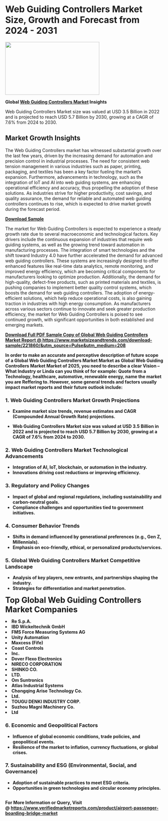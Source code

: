 <H1>Web Guiding Controllers Market Size, Growth and Forecast from 2024 - 2031</H1><img class="aligncenter size-medium wp-image-584254" src="https://thirdeyenews.in/wp-content/uploads/2024/09/Global-Market-Research-300x168.jpeg" alt="" width="300" height="168" /><p><strong>Global&nbsp;<a href="https://www.marketsizeandtrends.com/download-sample/221860/&amp;utm_source=Pulse&amp;utm_medium=208">Web Guiding Controllers Market</a> Insights</strong></p><p>Web Guiding Controllers Market size was valued at USD 3.5 Billion in 2022 and is projected to reach USD 5.7 Billion by 2030, growing at a CAGR of 7.6% from 2024 to 2030.</p><p><h2>Market Growth Insights</h2> <p>The Web Guiding Controllers market has witnessed substantial growth over the last few years, driven by the increasing demand for automation and precision control in industrial processes. The need for consistent web tension management in various industries such as paper, printing, packaging, and textiles has been a key factor fueling the market’s expansion. Furthermore, advancements in technology, such as the integration of IoT and AI into web guiding systems, are enhancing operational efficiency and accuracy, thus propelling the adoption of these solutions. As industries strive for higher productivity, cost savings, and quality assurance, the demand for reliable and automated web guiding controllers continues to rise, which is expected to drive market growth during the forecast period.</p> <p><strong><a href="#">Download Sample</a></strong></p> <p>The market for Web Guiding Controllers is expected to experience a steady growth rate due to several macroeconomic and technological factors. Key drivers include the continuous expansion of industries that require web guiding systems, as well as the growing trend toward automation in manufacturing processes. The integration of smart technologies and the shift toward Industry 4.0 have further accelerated the demand for advanced web guiding controllers. These systems are increasingly designed to offer enhanced features like real-time data analytics, remote monitoring, and improved energy efficiency, which are becoming critical components for manufacturers looking to optimize production. Additionally, the demand for high-quality, defect-free products, such as printed materials and textiles, is pushing companies to implement better quality control systems, which boosts the demand for web guiding controllers. The adoption of energy-efficient solutions, which help reduce operational costs, is also gaining traction in industries with high energy consumption. As manufacturers across various sectors continue to innovate and seek greater production efficiency, the market for Web Guiding Controllers is poised to see continued growth, with significant opportunities in both established and emerging markets.</p> <p><strong><a href="#"></p><p><span class=""><strong>Download Full PDF Sample Copy of Global Web Guiding Controllers Market Report</strong> @ <a href="https://www.marketsizeandtrends.com/download-sample/221860/&amp;utm_source=Pulse&amp;utm_medium=208" target="_blank">https://www.marketsizeandtrends.com/download-sample/221860/&amp;utm_source=Pulse&amp;utm_medium=208</a></span></p><p>In order to make an accurate and perceptive description of future scope of a Global&nbsp;Web Guiding Controllers Market Market as Global&nbsp;Web Guiding Controllers Market Market of 2025, you need to describe a clear Vision &ndash; What Industry or Linda can you think of for example: Quote from a Technology, healthcare, automotive, renewable energy, name the market you are Reffering to. However, some general trends and factors usually impact market reports and their future outlook include:</p><h3>1.&nbsp;<strong>Web Guiding Controllers Market Growth Projections</strong></h3><ul><li>Examine market size trends, revenue estimates and CAGR (Compounded Annual Growth Rate) projections.</li><li><p>Web Guiding Controllers Market size was valued at USD 3.5 Billion in 2022 and is projected to reach USD 5.7 Billion by 2030, growing at a CAGR of 7.6% from 2024 to 2030.</p></li></ul><h3>2.&nbsp;<strong>Web Guiding Controllers Market Technological Advancements</strong></h3><ul><li>Integration of AI, IoT, blockchain, or automation in the industry.</li><li>Innovations driving cost reductions or improving efficiency.</li></ul><h3>3.&nbsp;<strong>Regulatory and Policy Changes</strong></h3><ul><li>Impact of global and regional regulations, including sustainability and carbon-neutral goals.</li><li>Compliance challenges and opportunities tied to government initiatives.</li></ul><h3>4.&nbsp;<strong>Consumer Behavior Trends</strong></h3><ul><li>Shifts in demand influenced by generational preferences (e.g., Gen Z, Millennials).</li><li>Emphasis on eco-friendly, ethical, or personalized products/services.</li></ul><h3>5.&nbsp;<strong>Global Web Guiding Controllers Market Competitive Landscape</strong></h3><ul><li>Analysis of key players, new entrants, and partnerships shaping the industry.</li><li>Strategies for differentiation and market penetration.</li></ul><p data-pm-slice="1 1 []"><span style="color: inherit; font-family: inherit; font-size: 25px;">Top Global Web Guiding Controllers Market Companies</span></p><div class="" data-test-id=""><p><li>Re S.p.A.</li><li> IBD Wickeltechnik GmbH</li><li> FMS Force Measuring Systems AG</li><li> Unity Automation</li><li> Maxcess (Fife)</li><li> Coast Controls</li><li> Inc.</li><li> Dover Flexo Electronics</li><li> NIRECO CORPORATION</li><li> SHINKO CO.</li><li>LTD.</li><li> Om Suntronics</li><li> Atlas Industrial Systems</li><li> Chongqing Arise Technology Co.</li><li> Ltd.</li><li> TOUGU DENKI INDUSTRY CORP.</li><li> Suzhou Magni Machinery Co.</li><li>Ltd</li></p></div><h3>6.&nbsp;<strong>Economic and Geopolitical Factors</strong></h3><ul><li>Influence of global economic conditions, trade policies, and geopolitical events.</li><li>Resilience of the market to inflation, currency fluctuations, or global crises.</li></ul><h3>7.&nbsp;<strong>Sustainability and ESG (Environmental, Social, and Governance)</strong></h3><ul><li>Adoption of sustainable practices to meet ESG criteria.</li><li>Opportunities in green technologies and circular economy principles.</li></ul><h2><strong style="font-size: 14px;">For More Information or Query, Visit @&nbsp;</strong><a style="background-color: #ffffff; font-size: 14px;" href="https://www.marketsizeandtrends.com/report/web-guiding-controllers-market/" target="_blank">https://www.verifiedmarketreports.com/product/airport-passenger-boarding-bridge-market</a></h2>
